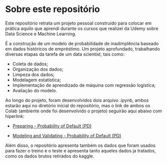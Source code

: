 # Sobre este repositório

Este repositório retrata um projeto pessoal construido para colocar em prática aquilo que aprendi durante os cursos que realizei da Udemy sobre Data Science e Machine Learning.

É a construção de um modelo de probabilidade de inadimplência baseado em dados históricos de empréstimo. Um projeto aprofundado, trabalhando diversas etapas da tarefa de um data scientist, tais como:

* Coleta de dados;
* Organização dos dados;
* Limpeza dos dados;
* Modelagem estatística;
* Implementação de aprendizado de máquina com regressão logística;
* Avaliação do modelo.

Ao longo do projeto, foram desenvolvidos dois arquivo .ipynb, ambos estarão aqui no diretório inicial do repositório, mas o link de ambos os Colab (ambiente onde foi desenvolvido o projeto) seguirão aqui abaixo com hiperlink:

* <a href="https://colab.research.google.com/drive/1IkdAwWmolBFtJZ2nXCm04-iFBjvEiEb6?usp=sharing" target="_blank">Preparing - Probability of Default (PD)</a>

* <a href="https://colab.research.google.com/drive/1N54aoyl7W7gAPb-KcssLbPVvoWuLWPEE?usp=sharing" target="_blank">Modeling and Validating - Probability of Default (PD)</a>

Além disso, o repositório apresenta também os dados que foram usados para fazer o treino e o teste e apresenta tanto aqueles dados ja tratados, como os dados brutos retirados do kaggle.
